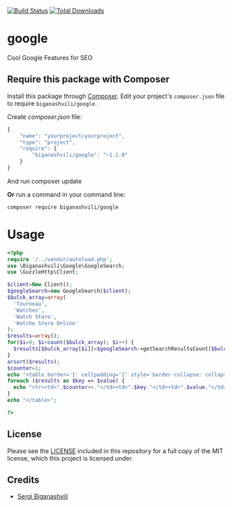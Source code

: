 [![Build Status](https://travis-ci.org/biganashvili/google.svg?branch=master)](https://travis-ci.org/biganashvili/google.svg?branch=master)
[![Total Downloads](https://poser.pugx.org/KennedyTedesco/Validation/downloads.svg)](https://packagist.org/packages/KennedyTedesco/Validation)
# google
Cool Google Features for SEO
## Require this package with Composer
Install this package through [Composer](https://getcomposer.org/).
Edit your project's `composer.json` file to require
`biganashvili/google`.

Create *composer.json* file:
```js
{
    "name": "yourproject/yourproject",
    "type": "project",
    "require": {
        "biganashvili/google": "~1.1.0"
    }
}
```
And run composer update

**Or** run a command in your command line:

```
composer require biganashvili/google
```
# Usage
```php
<?php
require '/../vendor/autoload.php';
use \Biganashvili\Google\GoogleSearch;
use \GuzzleHttp\Client;

$client=New Client();
$googleSearch=new GoogleSearch($client);
$bulck_array=array(
  'Tourneau',
  'Watches',
  'Watch Store',
  'Watche Store Online'
);
$results=array();
for($i=0; $i<count($bulck_array); $i++) {
  $results[$bulck_array[$i]]=$googleSearch->getSearchResultsCount($bulck_array[$i]);
}
arsort($results);
$counter=1;
echo "<table border='1' cellpadding='2' style='border-collapse: collapse;'>";
foreach ($results as $key => $value) {
  echo "<tr><td>".$counter++."</td><td>".$key."</td><td>".$value."</td></tr>";
}
echo "</table>";

?>
```
## License

Please see the [LICENSE](LICENSE.md) included in this repository for a full copy of the MIT license,
which this project is licensed under.

## Credits

- [Sergi Biganashvili](https://github.com/biganashvili)
